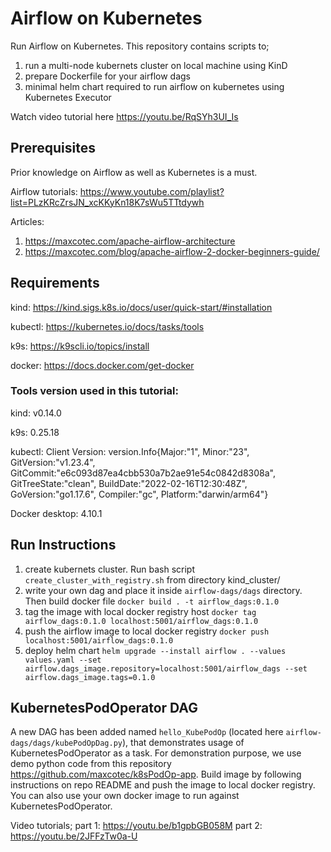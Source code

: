 # Airflow on Kubernetes
Run Airflow on Kubernetes. This repository contains scripts to;
1) run a multi-node kubernets cluster on local machine using KinD
2) prepare Dockerfile for your airflow dags 
3) minimal helm chart required to run airflow on kubernetes using Kubernetes Executor

Watch video tutorial here
https://youtu.be/RqSYh3UI_Is

## Prerequisites 
Prior knowledge on Airflow as well as Kubernetes is a must. 

Airflow tutorials: https://www.youtube.com/playlist?list=PLzKRcZrsJN_xcKKyKn18K7sWu5TTtdywh

Articles: 
1. https://maxcotec.com/apache-airflow-architecture
2. https://maxcotec.com/blog/apache-airflow-2-docker-beginners-guide/

## Requirements 

kind: https://kind.sigs.k8s.io/docs/user/quick-start/#installation 

kubectl: https://kubernetes.io/docs/tasks/tools

k9s: https://k9scli.io/topics/install

docker: https://docs.docker.com/get-docker

###  Tools version used in this tutorial: 
kind: v0.14.0

k9s: 0.25.18

kubectl: Client Version: version.Info{Major:"1", Minor:"23", GitVersion:"v1.23.4", GitCommit:"e6c093d87ea4cbb530a7b2ae91e54c0842d8308a", GitTreeState:"clean", BuildDate:"2022-02-16T12:30:48Z", GoVersion:"go1.17.6", Compiler:"gc", Platform:"darwin/arm64"}

Docker desktop: 4.10.1

## Run Instructions

1. create kubernets cluster. Run bash script `create_cluster_with_registry.sh` from directory kind_cluster/
2. write your own dag and place it inside `airflow-dags/dags` directory. Then build docker file `docker build . -t airflow_dags:0.1.0`
3. tag the image with local docker registry host `docker tag airflow_dags:0.1.0 localhost:5001/airflow_dags:0.1.0`
4. push the airflow image to local docker registry `docker push localhost:5001/airflow_dags:0.1.0`
5. deploy helm chart `helm upgrade --install airflow . --values values.yaml --set airflow.dags_image.repository=localhost:5001/airflow_dags --set airflow.dags_image.tags=0.1.0`

## KubernetesPodOperator DAG

A new DAG has been added named `hello_KubePodOp` (located here `airflow-dags/dags/kubePodOpDag.py`), that demonstrates usage of KubernetesPodOperator as a task. 
For demonstration purpose, we use demo python code from this repository https://github.com/maxcotec/k8sPodOp-app. Build image by following instructions on repo README 
and push the image to local docker registry. You can also use your own docker image to run against KubernetesPodOperator. 

Video tutorials;
part 1: https://youtu.be/b1gpbGB058M
part 2: https://youtu.be/2JFFzTw0a-U
